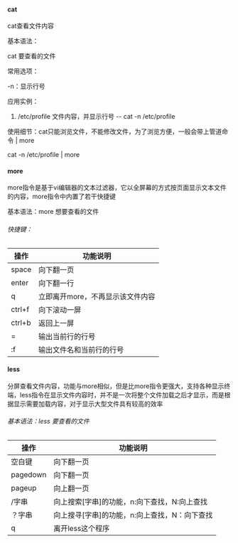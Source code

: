 #### cat

cat查看文件内容

基本语法：

cat 要查看的文件

常用选项：

-n：显示行号

应用实例：

1.  /etc/profile 文件内容，并显示行号 -- cat  -n /etc/profile

使用细节：cat只能浏览文件，不能修改文件，为了浏览方便，一般会带上管道命令 | more

cat -n /etc/profile | more

#### more

more指令是基于vi编辑器的文本过滤器，它以全屏幕的方式按页面显示文本文件的内容，more指令中内置了若干快捷键

基本语法：more 想要查看的文件

###### 快捷键：

| 操作   | 功能说明                         |
| ------ | -------------------------------- |
| space  | 向下翻一页                       |
| enter  | 向下翻一行                       |
| q      | 立即离开more，不再显示该文件内容 |
| ctrl+f | 向下滚动一屏                     |
| ctrl+b | 返回上一屏                       |
| =      | 输出当前行的行号                 |
| :f     | 输出文件名和当前行的行号         |



#### less

分屏查看文件内容，功能与more相似，但是比more指令更强大，支持各种显示终端，less指令在显示文件内容时，并不是一次将整个文件加载之后才显示，而是根据显示需要加载内容，对于显示大型文件具有较高的效率

###### 基本语法：less 要查看的文件

| 操作     | 功能说明                                      |
| -------- | --------------------------------------------- |
| 空白键   | 向下翻一页                                    |
| pagedown | 向下翻一页                                    |
| pageup   | 向上翻一页                                    |
| /字串    | 向上搜索[字串]的功能，n:向下查找，N:向上查找  |
| ？字串   | 向上搜寻[字串]的功能，n:向上查找，N：向下查找 |
| q        | 离开less这个程序                              |

